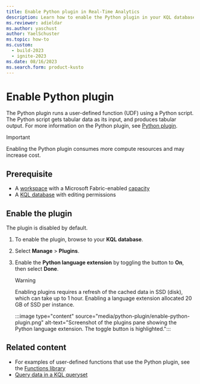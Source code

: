 ```yaml
---
title: Enable Python plugin in Real-Time Analytics
description: Learn how to enable the Python plugin in your KQL database.
ms.reviewer: adieldar
ms.author: yaschust
author: YaelSchuster
ms.topic: how-to
ms.custom:
  - build-2023
  - ignite-2023
ms.date: 08/16/2023
ms.search.form: product-kusto
---
```


# Enable Python plugin

The Python plugin runs a user-defined function (UDF) using a Python script. The Python script gets tabular data as its input, and produces tabular output. For more information on the Python plugin, see [Python plugin](/azure/data-explorer/kusto/query/pythonplugin?context=%2Ffabric%2Fcontext%2Fcontext-rta&pivots=fabric).

> [!IMPORTANT]
> Enabling the Python plugin consumes more compute resources and may increase cost.

## Prerequisite

* A [workspace](../get-started/create-workspaces.md) with a Microsoft Fabric-enabled [capacity](../enterprise/licenses.md#capacity)
* A [KQL database](create-database.md) with editing permissions

## Enable the plugin

The plugin is disabled by default.

1. To enable the plugin, browse to your **KQL database**.
1. Select **Manage** > **Plugins**.
1. Enable the **Python language extension** by toggling the button to **On**, then select **Done**.

    > [!WARNING]
    > Enabling plugins requires a refresh of the cached data in SSD (disk), which can take up to 1 hour. Enabling a language extension allocated 20 GB of SSD per instance.

    :::image type="content" source="media/python-plugin/enable-python-plugin.png" alt-text="Screenshot of the plugins pane showing the Python language extension. The toggle button is highlighted.":::

## Related content

* For examples of user-defined functions that use the Python plugin, see the [Functions library](/azure/data-explorer/kusto/functions-library/functions-library?context=%2Ffabric%2Fcontext%2Fcontext-rta&pivots=fabric)
* [Query data in a KQL queryset](kusto-query-set.md)
